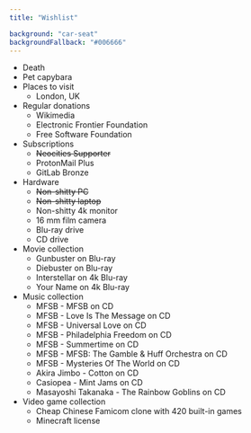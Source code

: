 ```yaml
---
title: "Wishlist"

background: "car-seat"
backgroundFallback: "#006666"
---
```


* Death
* Pet capybara
* Places to visit
	* London, UK
* Regular donations
	* Wikimedia
	* Electronic Frontier Foundation
	* Free Software Foundation
* Subscriptions
	* ~~Neocities Supporter~~
	* ProtonMail Plus
	* GitLab Bronze
* Hardware
	* ~~Non-shitty PC~~
	* ~~Non-shitty laptop~~
	* Non-shitty 4k monitor
	* 16 mm film camera
	* Blu-ray drive
	* CD drive
* Movie collection
	* Gunbuster on Blu-ray
	* Diebuster on Blu-ray
	* Interstellar on 4k Blu-ray
	* Your Name on 4k Blu-ray
* Music collection
	* MFSB - MFSB on CD
	* MFSB - Love Is The Message on CD
	* MFSB - Universal Love on CD
	* MFSB - Philadelphia Freedom on CD
	* MFSB - Summertime on CD
	* MFSB - MFSB: The Gamble & Huff Orchestra on CD
	* MFSB - Mysteries Of The World on CD
	* Akira Jimbo - Cotton on CD
	* Casiopea - Mint Jams on CD
	* Masayoshi Takanaka - The Rainbow Goblins on CD
* Video game collection
	* Cheap Chinese Famicom clone with 420 built-in games
	* Minecraft license

